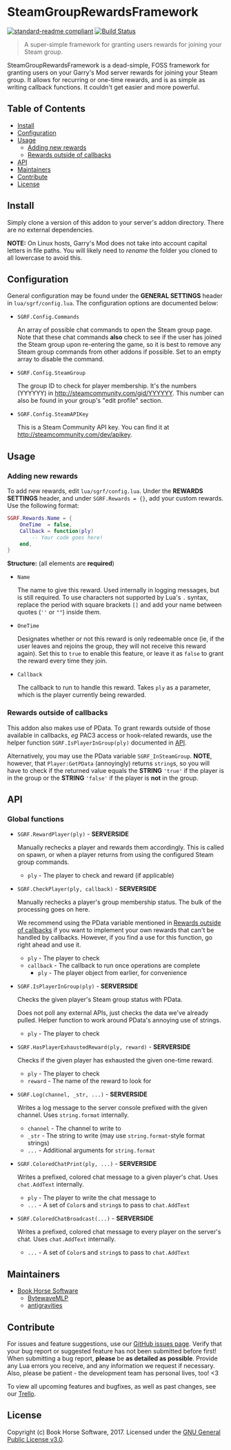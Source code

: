 # SteamGroupRewardsFramework

[![standard-readme compliant](https://img.shields.io/badge/readme%20style-standard-brightgreen.svg?style=flat-square)](https://github.com/RichardLitt/standard-readme) [![Build Status](https://travis-ci.org/BookHorseSoftware/SteamGroupRewardsFramework.svg?branch=master)](https://travis-ci.org/BookHorseSoftware/SteamGroupRewardsFramework)

> A super-simple framework for granting users rewards for joining your Steam group.

SteamGroupRewardsFramework is a dead-simple, FOSS framework for granting users on your Garry's Mod server rewards for joining your Steam group. It allows for recurring or one-time rewards, and is as simple as writing callback functions. It couldn't get easier and more powerful.

## Table of Contents

- [Install](#install)
- [Configuration](#configuration)
- [Usage](#usage)
  - [Adding new rewards](#adding-new-rewards)
  - [Rewards outside of callbacks](#rewards-outside-of-callbacks)
- [API](#api)
- [Maintainers](#maintainers)
- [Contribute](#contribute)
- [License](#license)

## Install

Simply clone a version of this addon to your server's addon directory. There are no external dependencies.

**NOTE:** On Linux hosts, Garry's Mod does not take into account capital letters in file paths. You will likely need to _rename_ the folder you cloned to all lowercase to avoid this.

## Configuration

General configuration may be found under the **GENERAL SETTINGS** header in `lua/sgrf/config.lua`. The configuration options are documented below:

- `SGRF.Config.Commands`

  An array of possible chat commands to open the Steam group page. Note that these chat commands **also** check to see if the user has joined the Steam group upon re-entering the game, so it is best to remove any Steam group commands from other addons if possible. Set to an empty array to disable the command.
  
- `SGRF.Config.SteamGroup`

  The group ID to check for player membership. It's the numbers (YYYYYY) in http://steamcommunity.com/gid/YYYYYY. This number can also be found in your group's "edit profile" section.

- `SGRF.Config.SteamAPIKey`

  This is a Steam Community API key. You can find it at http://steamcommunity.com/dev/apikey.

## Usage

### Adding new rewards

To add new rewards, edit `lua/sgrf/config.lua`. Under the **REWARDS SETTINGS** header, and under `SGRF.Rewards = {}`, add your custom rewards. Use the following format:

```lua
SGRF.Rewards.Name = {
	OneTime  = false,
	Callback = function(ply)
		-- Your code goes here!
	end,
}
```

**Structure:** (all elements are **required**)

- `Name`

  The name to give this reward. Used internally in logging messages, but is still required. To use characters not supported by Lua's `.` syntax, replace the period with square brackets `[]` and add your name between quotes (`''` or `""`) inside them.
  
- `OneTime`

  Designates whether or not this reward is only redeemable once (ie, if the user leaves and rejoins the group, they will not receive this reward again). Set this to `true` to enable this feature, or leave it as `false` to grant the reward every time they join.

- `Callback`

  The callback to run to handle this reward. Takes `ply` as a parameter, which is the player currently being rewarded.

### Rewards outside of callbacks

This addon also makes use of PData. To grant rewards outside of those available in callbacks, _eg_ PAC3 access or hook-related rewards, use the helper function `SGRF.IsPlayerInGroup(ply)` documented in [API](#api).

Alternatively, you may use the PData variable `SGRF_InSteamGroup`. **NOTE**, however, that `Player:GetPData` (annoyingly) returns `string`s, so you will have to check if the returned value equals the **STRING** `'true'` if the player is in the group or the **STRING** `'false'` if the player is **not** in the group.

## API

### Global functions

- `SGRF.RewardPlayer(ply)` - **SERVERSIDE**

  Manually rechecks a player and rewards them accordingly. This is called on spawn, or when a player returns from using the configured Steam group commands.
  
  - `ply` - The player to check and reward (if applicable)
  
- `SGRF.CheckPlayer(ply, callback)` - **SERVERSIDE**

  Manually rechecks a player's group membership status. The bulk of the processing goes on here.
  
  We recommend using the PData variable mentioned in [Rewards outside of callbacks](#rewards-outside-of-callbacks) if you want to implement your own rewards that can't be handled by callbacks. However, if you find a use for this function, go right ahead and use it.
  
  - `ply` - The player to check
  - `callback` - The callback to run once operations are complete
    - `ply` - The player object from earlier, for convenience

- `SGRF.IsPlayerInGroup(ply)` - **SERVERSIDE**

  Checks the given player's Steam group status with PData.

  Does not poll any external APIs, just checks the data we've already pulled. Helper function to work around PData's annoying use of strings.

  - `ply` - The player to check

- `SGRF.HasPlayerExhaustedReward(ply, reward)` - **SERVERSIDE**

  Checks if the given player has exhausted the given one-time reward.

  - `ply` - The player to check
  - `reward` - The name of the reward to look for

- `SGRF.Log(channel, _str, ...)` - **SERVERSIDE**

  Writes a log message to the server console prefixed with the given channel. Uses `string.format` internally.
  
  - `channel` - The channel to write to
  - `_str` - The string to write (may use `string.format`-style format strings)
  - `...` - Additional arguments for `string.format`
  
- `SGRF.ColoredChatPrint(ply, ...)` - **SERVERSIDE**

  Writes a prefixed, colored chat message to a given player's chat. Uses `chat.AddText` internally.
  
  - `ply` - The player to write the chat message to
  - `...` - A set of `Color`s and `string`s to pass to `chat.AddText`

- `SGRF.ColoredChatBroadcast(...)` - **SERVERSIDE**

  Writes a prefixed, colored chat message to every player on the server's chat. Uses `chat.AddText` internally.
  
  - `...` - A set of `Color`s and `string`s to pass to `chat.AddText`

## Maintainers

- [Book Horse Software](https://github.com/BookHorseSoftware)
  - [BytewaveMLP](https://github.com/BytewaveMLP)
  - [antigravities](https://alexandra.moe/)

## Contribute

For issues and feature suggestions, use our [GitHub issues page](https://github.com/BookHorseSoftware/SteamGroupRewardsFramework/issues). Verify that your bug report or suggested feature has not been submitted before first! When submitting a bug report, **please** be **as detailed as possible**. Provide any Lua errors you receive, and any information we request if necessary. Also, please be patient - the development team has personal lives, too! <3

To view all upcoming features and bugfixes, as well as past changes, see our [Trello](https://trello.com/b/tIDu8ShH/steam-group-rewards).

## License

Copyright (c) Book Horse Software, 2017. Licensed under the [GNU General Public License v3.0](LICENSE).
